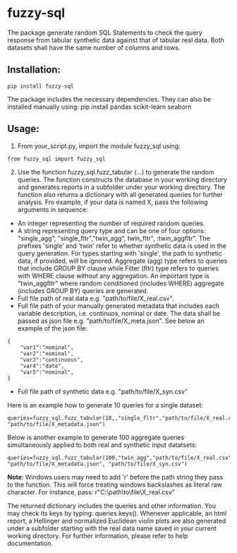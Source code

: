 # fuzzy-sql

The package generate random SQL Statements to check the query response from tabular synthetic data against that of tabular real data. Both datasets shall have the same number of columns and rows. 

## Installation:
```
pip install fuzzy-sql
```
The package includes the necessary dependencies. They can also be installed manually using: pip install pandas scikit-learn seaborn   

## Usage:

<!-- 1) From your terminal, install pre-requisite dependencies: 
```
pip install pandas scikit-learn seaborn pdfkit
```
Note that the output report is provided in html format. For Linux machines, the report is provided in pdf as well. For that purpose, Linux users may need to install wkhtmltopdf package using:
```
sudo apt install -y wkhtmltopdf
```
2) Once the above is installed, install fuzzy-sql using:

```
pip install fuzzy-sql
``` -->

1) From your_script.py, import the module fuzzy_sql using:
``` 
from fuzzy_sql import fuzzy_sql
```

2) Use the function fuzzy_sql.fuzz_tabular (...) to generate the random queries. The function constructs the database in your working directory and generates reports in a subfolder under your working directory. The function also  returns a dictionary with all generated queries for further analysis. Fro example, if your data is named X, pass the following arguments in sequence:
* An integer representing the number of required random queries.
* A string representing query type and can be one of four options: "single_agg", "single_fltr","twin_agg", twin_fltr", :twin_aggfltr". The prefixes 'single' and 'twin' refer to whether synthetic data is used in the query generation. For types starting with 'single', the path to synthetic data, if provided, will be ignored. Aggregate (agg) type refers to queries that include GROUP BY clause while Filter (fltr) type refers to queries with WHERE clause without any aggregation. An important type is "twin_aggfltr" where random conditioned (includes WHERE) aggregate (includes GROUP BY) queries are generated. 
* Full file path of real data e.g. "path/to/file/X_real.csv". 
* Full file path of your manually generated metadata that includes each variable description, i.e. continuos, nominal or date. The data shall be passed as json file e.g. "path/to/file/X_meta.json".  See below an example of the json file:
```
{
    "var1":"nominal",
    "var2":"nominal",
    "var3":"continuous",
    "var4":"date",
    "var5":"nominal",
}
```
* Full file path of synthetic data e.g. "path/to/file/X_syn.csv"

Here is an example how to generate 10 queries for a single  dataset:
```
queries=fuzzy_sql.fuzz_tabular(10,,"single_fltr","path/to/file/X_real.csv", "path/to/file/X_metadata.json")
```
Below is another example to generate 100 aggregate queries simultaneously applied to both real and synthetic input datatsets:

```
queries=fuzzy_sql.fuzz_tabular(100,"twin_agg","path/to/file/X_real.csv", "path/to/file/X_metadata.json", "path/to/file/X_syn.csv")
```

**Note**: Windows users may need to add 'r' before the path string they pass to the function. This will force treating windows backslashes as literal raw character. For instance, pass: r"C:\path\to\file\X_real.csv"

The returned dictionary includes the queries and other information. You may check its keys by typing: queries.keys(). Whenever applicable, an html report, a Hellinger and normalized Euclidean violin plots are also generated under a subfolder starting with the real data name saved in your current working directory. For further information, please refer to help documentation. 